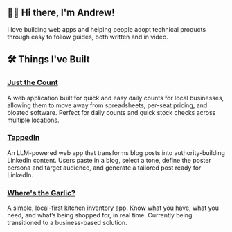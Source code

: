 ## 👋🏾 Hi there, I'm Andrew!

I love building web apps and helping people adopt technical products through easy to follow guides, both written and in video. 

## 🛠️ Things I've Built

### [Just the Count](https://www.justthecount.com/)
A web application built for quick and easy daily counts for local businesses, allowing them to move away from spreadsheets, per-seat pricing, and bloated software. Perfect for daily counts and quick stock checks across multiple locations.

### [TappedIn](https://tappedin-two.vercel.app)
An LLM-powered web app that transforms blog posts into authority-building LinkedIn content. Users paste in a blog, select a tone, define the poster persona and target audience, and generate a tailored post ready for LinkedIn.

### [Where's the Garlic?](https://www.wheresthegarlic.com)
A simple, local-first kitchen inventory app. Know what you have, what you need, and what’s being shopped for, in real time. Currently being transitioned to a business-based solution.

<!---
internetdrew/internetdrew is a ✨ special ✨ repository because its `README.md` (this file) appears on your GitHub profile.
You can click the Preview link to take a look at your changes.
--->
